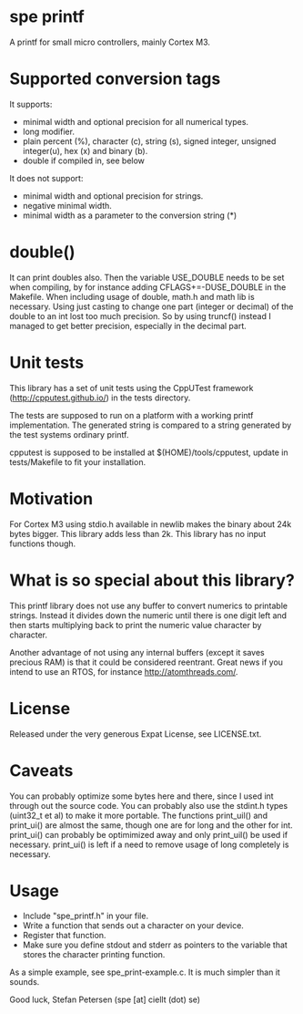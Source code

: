 spe printf
===

A printf for small micro controllers, mainly Cortex M3.

Supported conversion tags
==
It supports:
* minimal width and optional precision for all numerical types.
* long modifier.
* plain percent (%), character (c), string (s), signed integer, 
  unsigned integer(u), hex (x) and binary (b).
* double if compiled in, see below

It does not support:
* minimal width and optional precision for strings.
* negative minimal width.
* minimal width as a parameter to the conversion string (*)

double()
==
It can print doubles also. Then the variable USE_DOUBLE needs to be set
when compiling, by for instance adding CFLAGS+=-DUSE_DOUBLE in the Makefile.
When including usage of double, math.h and math lib is necessary. Using just
casting to change one part (integer or decimal) of the double to an int lost
too much precision. So by using truncf() instead I managed to get better
precision, especially in the decimal part.

Unit tests
==
This library has a set of unit tests using the CppUTest framework
(http://cpputest.github.io/) in the tests directory.

The tests are supposed to run on a platform with a working printf
implementation. The generated string is compared to a string generated
by the test systems ordinary printf.

cpputest is supposed to be installed at $(HOME)/tools/cpputest, update in
tests/Makefile to fit your installation.

Motivation
==
For Cortex M3 using stdio.h available in newlib makes the binary
about 24k bytes bigger. This library adds less than 2k. This library
has no input functions though.

What is so special about this library?
==
This printf library does not use any buffer to convert numerics to
printable strings. Instead it divides down the numeric until there is one
digit left and then starts multiplying back to print the numeric value
character by character.

Another advantage of not using any internal buffers (except it saves precious
RAM) is that it could be considered reentrant. Great news if you intend to
use an RTOS, for instance http://atomthreads.com/.

License
==
Released under the very generous Expat License, see LICENSE.txt.

Caveats
==
You can probably optimize some bytes here and there, since I used int
through out the source code. You can probably also use the stdint.h 
types (uint32_t et al) to make it more portable.
The functions print_uil() and print_ui() are almost the same, though one
are for long and the other for int. print_ui() can probably be optimimized
away and only print_uil() be used if necessary. print_ui() is left if a need
to remove usage of long completely is necessary.

Usage
==
* Include "spe_printf.h" in your file.
* Write a function that sends out a character on your device.
* Register that function.
* Make sure you define stdout and stderr as pointers to the variable
  that stores the character printing function.

As a simple example, see spe_print-example.c. It is much simpler than it sounds.

Good luck,
Stefan Petersen (spe [at] ciellt (dot) se)
